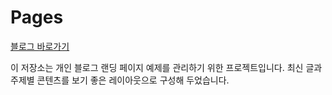 # Pages

<a href="https://insightful.example.com" target="_blank" rel="noopener noreferrer">블로그 바로가기</a>

이 저장소는 개인 블로그 랜딩 페이지 예제를 관리하기 위한 프로젝트입니다. 최신 글과 주제별 콘텐츠를 보기 좋은 레이아웃으로 구성해 두었습니다.
